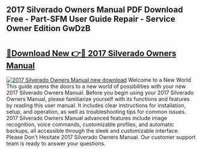 ## 2017 Silverado Owners Manual PDF Download Free - Part-SFM User Guide Repair - Service Owner Edition GwDzB

# <h2><a href="http://bc32408.oget.top/?id=2017+Silverado+Owners+Manual">🔗Download New 👉🔴 2017 Silverado Owners Manual</a></h2>

[![2017 Silverado Owners Manual new download](https://i.imgur.com/5g1atiW.png)](http://bc32408.oget.top/?id=2017+Silverado+Owners+Manual)
Welcome to a New World This guide opens the doors to a new world of possibilities with your new 2017 Silverado Owners Manual. Before you begin using your 2017 Silverado Owners Manual, please familiarize yourself with its functions and features by reading this user manual. It includes clear instructions for installation, setup, and operation, as well as troubleshooting tips for common issues. 2017 Silverado Owners Manual advanced features include image recognition, voice commands, customizable profiles, and automatic backups, all accessible through the sleek and customizable interface. Please Don't Hesitate 2017 Silverado Owners Manual. Our customer support team is ready to answer your questions.
